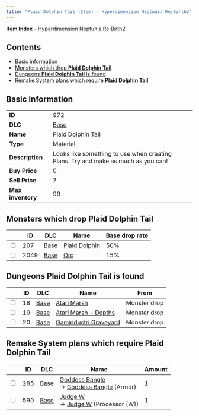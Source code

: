 ```yaml
---
title: "Plaid Dolphin Tail (Item) - Hyperdimension Neptunia Re;Birth2"
---
```


[**Item Index**](/neptunia/rb2/item/index.html) - [Hyperdimension Neptunia Re;Birth2](/neptunia/rb2)

## Contents

- [Basic information](#basic-information)
- [Monsters which drop **Plaid Dolphin Tail**](#monsters-which-drop-plaid-dolphin-tail)
- [Dungeons **Plaid Dolphin Tail** is found](#dungeons-plaid-dolphin-tail-is-found)
- [Remake System plans which require **Plaid Dolphin Tail**](#remake-system-plans-which-require-plaid-dolphin-tail)

## Basic information

|   |   |
| -- | -- |
| **ID** | 972 |
| **DLC** | [Base](/neptunia/rb2/dlc/0-base.html) |
| **Name** | Plaid Dolphin Tail |
| **Type** | Material |
| **Description** | Looks like something to use when creating Plans. Try and make as much as you can! |
| **Buy Price** | 0 |
| **Sell Price** | 7 |
| **Max inventory** | 99 |

## Monsters which drop **Plaid Dolphin Tail**

|    | ID | DLC | Name | Base drop rate |
| -- | -- | --- | ---- | -------------- |
| <input type="checkbox" id="rb2-monster-0-207" class="trackbox" /> | 207 | [Base](/neptunia/rb2/dlc/0-base.html) | [Plaid Dolphin](/neptunia/rb2/monster/0-207-plaid-dolphin.html) | 50% |
| <input type="checkbox" id="rb2-monster-0-2049" class="trackbox" /> | 2049 | [Base](/neptunia/rb2/dlc/0-base.html) | [Orc](/neptunia/rb2/monster/0-2049-orc.html) | 15% |

## Dungeons **Plaid Dolphin Tail** is found

|    | ID | DLC | Name | From |
| -- | -- | --- | ---- | ---- |
| <input type="checkbox" id="rb2-dungeon-0-18" class="trackbox" /> | 18 | [Base](/neptunia/rb2/dlc/0-base.html) | [Atari Marsh](/neptunia/rb2/dungeon/0-18-atari-marsh.html) | Monster drop |
| <input type="checkbox" id="rb2-dungeon-0-19" class="trackbox" /> | 19 | [Base](/neptunia/rb2/dlc/0-base.html) | [Atari Marsh - Depths](/neptunia/rb2/dungeon/0-19-atari-marsh-depths.html) | Monster drop |
| <input type="checkbox" id="rb2-dungeon-0-20" class="trackbox" /> | 20 | [Base](/neptunia/rb2/dlc/0-base.html) | [Gamindustri Graveyard](/neptunia/rb2/dungeon/0-20-gamindustri-graveyard.html) | Monster drop |

## Remake System plans which require **Plaid Dolphin Tail**

|    | ID | DLC | Name | Amount |
| -- | -- | --- | ---- | ------ |
| <input type="checkbox" id="rb2-remake-0-285" class="trackbox" /> | 285 | [Base](/neptunia/rb2/dlc/0-base.html) | [Goddess Bangle](/neptunia/rb2/remake/0-285-goddess-bangle.html)<br />→ [Goddess Bangle](/neptunia/rb2/item/0-1643-goddess-bangle.html) (Armor) | 1 |
| <input type="checkbox" id="rb2-remake-0-590" class="trackbox" /> | 590 | [Base](/neptunia/rb2/dlc/0-base.html) | [Judge W](/neptunia/rb2/remake/0-590-judge-w.html)<br />→ [Judge W](/neptunia/rb2/item/0-3377-judge-w.html) (Processor (W)) | 1 |